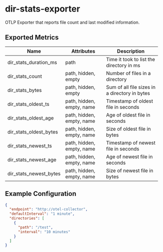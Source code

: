 # dir-stats-exporter

OTLP Exporter that reports file count and last modified information.

## Exported Metrics

| Name                   | Attributes                | Description                                   |
|------------------------|---------------------------|-----------------------------------------------|
| dir_stats_duration_ms  | path                      | Time it took to list the directory in ms      |
| dir_stats_count        | path, hidden, empty       | Number of files in a directory                |
| dir_stats_bytes        | path, hidden, empty       | Sum of all file sizes in a directory in bytes |
| dir_stats_oldest_ts    | path, hidden, empty, name | Timestamp of oldest file in seconds           |
| dir_stats_oldest_age   | path, hidden, empty, name | Age of oldest file in seconds                 |
| dir_stats_oldest_bytes | path, hidden, empty, name | Size of oldest file in bytes                  |
| dir_stats_newest_ts    | path, hidden, empty, name | Timestamp of newest file in seconds           |
| dir_stats_newest_age   | path, hidden, empty, name | Age of newest file in seconds                 |
| dir_stats_newest_bytes | path, hidden, empty, name | Size of newest file in bytes                  |

## Example Configuration

```json
{
  "endpoint": "http://otel-collector",
  "defaultInterval": "1 minute",
  "directories": [
    {
      "path": "/test",
      "interval": "10 minutes"
    }
  ]
}
```
